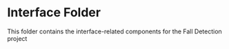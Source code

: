 # Interface Folder
This folder contains the interface-related components for the Fall Detection project